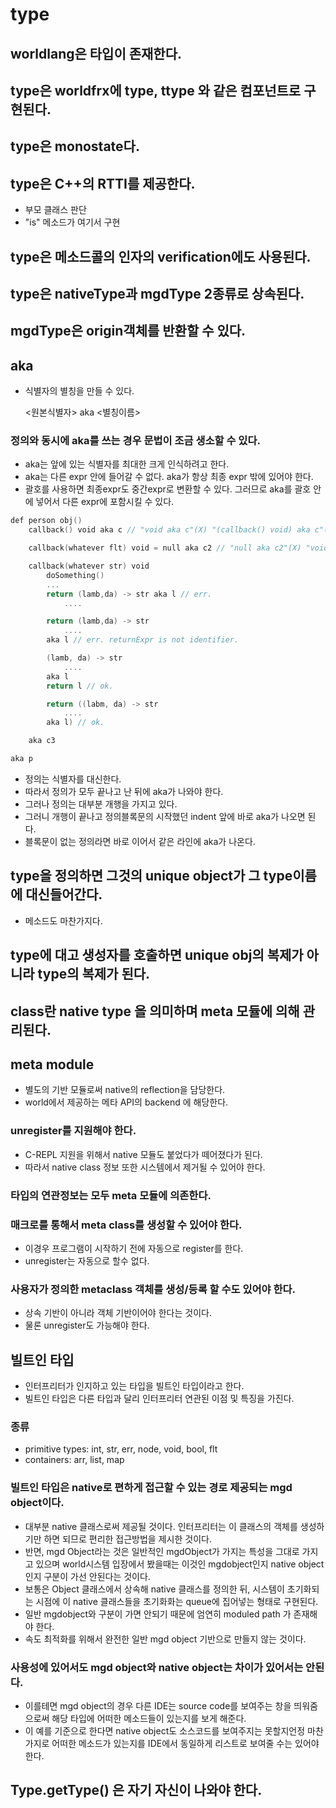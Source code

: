 # type

## worldlang은 타입이 존재한다.

## type은 worldfrx에 type, ttype<T> 와 같은 컴포넌트로 구현된다.

## type은 monostate다.

## type은 C++의 RTTI를 제공한다.

* 부모 클래스 판단
* "is" 메소드가 여기서 구현

## type은 메소드콜의 인자의 verification에도 사용된다.

## type은 nativeType과 mgdType 2종류로 상속된다.

## mgdType은 origin객체를 반환할 수 있다.


## aka

* 식별자의 별칭을 만들 수 있다.

    <원본식별자> aka <별칭이름>

### 정의와 동시에 aka를 쓰는 경우 문법이 조금 생소할 수 있다.

* aka는 앞에 있는 식별자를 최대한 크게 인식하려고 한다.
* aka는 다른 expr 안에 들어갈 수 없다. aka가 항상 최종 expr 밖에 있어야 한다.
* 괄호를 사용하면 최종expr도 중간expr로 변환할 수 있다. 그러므로 aka를 괄호 안에 넣어서 다른 expr에 포함시킬 수 있다.

```go
def person obj() 
    callback() void aka c // "void aka c"(X) "(callback() void) aka c"(O)

    callback(whatever flt) void = null aka c2 // "null aka c2"(X) "void = null aka c2"(X) "(callback(whatever flt) void = null) aka c2"(O)

    callback(whatever str) void
        doSomething()
        ...
        return (lamb,da) -> str aka l // err.
            ....

        return (lamb,da) -> str
            ....
        aka l // err. returnExpr is not identifier.

        (lamb, da) -> str
            ....
        aka l
        return l // ok.

        return ((labm, da) -> str
            ....
        aka l) // ok.

    aka c3

aka p
```

* 정의는 식별자를 대신한다.
* 따라서 정의가 모두 끝나고 난 뒤에 aka가 나와야 한다.
* 그러나 정의는 대부분 개행을 가지고 있다.
* 그러니 개행이 끝나고 정의블록문의 시작했던 indent 앞에 바로 aka가 나오면 된다.
* 블록문이 없는 정의라면 바로 이어서 같은 라인에 aka가 나온다.

## type을 정의하면 그것의 unique object가 그 type이름에 대신들어간다.

* 메소드도 마찬가지다.

## type에 대고 생성자를 호출하면 unique obj의 복제가 아니라 type의 복제가 된다.

## class란 native type 을 의미하며 meta 모듈에 의해 관리된다.

## meta module

* 별도의 기반 모듈로써 native의 reflection을 담당한다.
* world에서 제공하는 메타 API의 backend 에 해당한다.

### unregister를 지원해야 한다.

* C-REPL 지원을 위해서 native 모듈도 붙었다가 떼어졌다가 된다.
* 따라서 native class 정보 또한 시스템에서 제거될 수 있어야 한다.

### 타입의 연관정보는 모두 meta 모듈에 의존한다.

### 매크로를 통해서 meta class를 생성할 수 있어야 한다.

* 이경우 프로그램이 시작하기 전에 자동으로 register를 한다.
* unregister는 자동으로 할수 없다.

### 사용자가 정의한 metaclass 객체를 생성/등록 할 수도 있어야 한다.

* 상속 기반이 아니라 객체 기반이어야 한다는 것이다.
* 물론 unregister도 가능해야 한다.

## 빌트인 타입

* 인터프리터가 인지하고 있는 타입을 빌트인 타입이라고 한다.
* 빌트인 타입은 다른 타입과 달리 인터프리터 연관된 이점 및 특징을 가진다.

### 종류
* primitive types: int, str, err, node, void, bool, flt
* containers: arr, list, map

### 빌트인 타입은 native로 편하게 접근할 수 있는 경로 제공되는 mgd object이다.

* 대부분 native 클래스로써 제공될 것이다. 인터프리터는 이 클래스의 객체를 생성하기만 하면 되므로 편리한 접근방법을 제시한 것이다.
* 반면, mgd Object라는 것은 일반적인 mgdObject가 가지는 특성을 그대로 가지고 있으며 world시스템 입장에서 봤을때는 이것인 mgdobject인지 native object 인지 구분이 가선 안된다는 것이다.
* 보통은 Object 클래스에서 상속해 native 클래스를 정의한 뒤, 시스템이 초기화되는 시점에 이 native 클래스들을 초기화화는 queue에 집어넣는 형태로 구현된다.
* 일반 mgdobject와 구분이 가면 안되기 때문에 엄연히 moduled path 가 존재해야 한다. 
* 속도 최적화를 위해서 완전한 일반 mgd object 기반으로 만들지 않는 것이다.

### 사용성에 있어서도 mgd object와 native object는 차이가 있어서는 안된다.
* 이를테면 mgd object의 경우 다른 IDE는 source code를 보여주는 창을 띄워줌으로써 해당 타입에 어떠한 메소드들이 있는지를 보게 해준다.
* 이 예를 기준으로 한다면 native object도 소스코드를 보여주지는 못할지언정 마찬가지로 어떠한 메소드가 있는지를 IDE에서 동일하게 리스트로 보여줄 수는 있어야 한다.

## Type.getType() 은 자기 자신이 나와야 한다.
